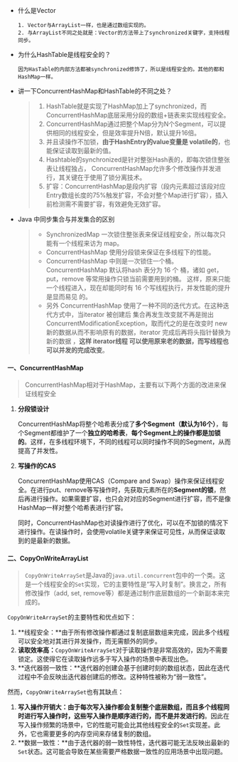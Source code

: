 * 什么是Vector

  ~~~
  1. Vector与ArrayList一样，也是通过数组实现的。
  2. 与ArrayList不同之处就是：Vector的方法带上了synchronized关键字，支持线程同步。
  ~~~

* 为什么HashTable是线程安全的？

  ~~~
  因为HasTable的内部方法都被synchronized修饰了，所以是线程安全的。其他的都和HashMap一样。
  ~~~

* 讲一下ConcurrentHashMap和HashTable的不同之处？

  > 1. HashTable就是实现了HashMap加上了synchronized，而ConcurrentHashMap底层采用分段的数组+链表来实现线程安全。
  > 2. ConcurrentHashMap通过把整个Map分为N个Segment，可以提供相同的线程安全，但是效率提升N倍，默认提升16倍。
  > 3. 并且读操作不加锁，**由于HashEntry的value变量是 volatile的**，也能保证读取到最新的值。
  > 4. Hashtable的synchronized是针对整张Hash表的，即每次锁住整张表让线程独占， ConcurrentHashMap允许多个修改操作并发进行，其关键在于使用了锁分离技术。
  > 5. 扩容：ConcurrentHashMap是段内扩容（段内元素超过该段对应Entry数组长度的75%触发扩容，不会对整个Map进行扩容），插入前检测需不需要扩容，有效避免无效扩容。
  
* Java 中同步集合与并发集合的区别

  > * SynchronizedMap 一次锁住整张表来保证线程安全，所以每次只能有一个线程来访为 map。 
  > * ConcurrentHashMap 使用分段锁来保证在多线程下的性能。
  > *  ConcurrentHashMap 中则是一次锁住一个桶。ConcurrentHashMap 默认将hash 表分为 16 个 桶，诸如 get，put，remove 等常用操作只锁当前需要用到的桶。 这样，原来只能一个线程进入，现在却能同时有 16 个写线程执行，并发性能的提升是显而易见 的。 
  > * 另外 ConcurrentHashMap 使用了一种不同的迭代方式。在这种迭代方式中，当iterator 被创建后 集合再发生改变就不再是抛出ConcurrentModificationException，取而代之的是在改变时 new 新的数据从而不影响原有的数据，iterator 完成后再将头指针替换为新的数据 ，**这样 iterator线程 可以使用原来老的数据，而写线程也可以并发的完成改变**。

#### 一、ConcurrentHashMap

> ConcurrentHashMap相对于HashMap，主要有以下两个方面的改进来保证线程安全

1. **分段锁设计**

   ConcurrentHashMap将整个哈希表分成了**多个Segment（默认为16个）**，每个Segment都维护了一个**独立的哈希表**，**每个Segment上的操作都是加锁的**。这样，在多线程环境下，不同的线程可以同时操作不同的Segment，从而提高了并发性。

2. **写操作的CAS**

   ConcurrentHashMap使用CAS（Compare and Swap）操作来保证线程安全。在进行put、remove等写操作时，先获取元素所在的**Segment的锁**，然后再进行操作。如果需要扩容，也只会对对应的Segment进行扩容，而不是像HashMap一样对整个哈希表进行扩容。

   同时，ConcurrentHashMap也对读操作进行了优化，可以在不加锁的情况下进行操作。在读操作时，会使用volatile关键字来保证可见性，从而保证读取到的是最新的数据。

#### 二、CopyOnWriteArrayList

> `CopyOnWriteArraySet`是Java的`java.util.concurrent`包中的一个类。这是一个线程安全的`Set`实现，它的主要特性是“写入时复制”。换言之，所有修改操作（add, set, remove等）都是通过制作底层数组的一个新副本来完成的。

`CopyOnWriteArraySet`的主要特性和优点如下：

1. **线程安全：**由于所有修改操作都通过复制底层数组来完成，因此多个线程可以安全地对其进行并发操作，而无需额外的同步。
2. **读取效率高：**`CopyOnWriteArraySet`对于读取操作是非常高效的，因为不需要锁定。这使得它在读取操作远多于写入操作的场景中表现出色。
3. **迭代器弱一致性：**迭代器的创建会基于创建时刻的数组状态，因此在迭代过程中不会反映出迭代器创建后的修改。这种特性被称为“弱一致性”。

然而，`CopyOnWriteArraySet`也有其缺点：

1. **写入操作开销大：**由于每次写入操作都会复制整个底层数组，而且**多个线程同时进行写入操作时，这些写入操作是顺序进行的，而不是并发进行的**。因此在写入操作频繁的场景中，它的性能可能会比其他线程安全的`Set`实现差。此外，它也需要更多的内存空间来存储复制的数组。
2. **数据一致性：**由于迭代器的弱一致性特性，迭代器可能无法反映出最新的`Set`状态。这可能会导致在某些需要严格数据一致性的应用场景中出现问题。

